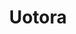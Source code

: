 ---
layout: place
title: "Uotora"
permalink: /new-york/brooklyn/uotora.html
stateAbbr: NY
stateName: New York
cityName: Brooklyn
place_id: ChIJkVcmgJxbwokRIqAid-4ZjFs
photos:
  - name: >-
      places/ChIJkVcmgJxbwokRIqAid-4ZjFs/photos/AeeoHcIxiXEPReL79fYGZ7-niRlGD6SxqNrZBw60kUDHYosblk0v1G8nWCYLc3EYEW8zgOMDSp6KpTFexEUMYQdDb13fYi3t9qmxt8aHBgc9SthGBkSZ8A1WHdGR3aEFjfZYLGFahN_ooGvjGqYhWnBUQGTidHGpVzT50SR5G4fI5GkUh-BSCiNW9VyKLae5KTo4x1yy1nHy5J85jR-VjGBBTeqQtmv_Om6Cf1AQjFQOx5zumsOvOVRZGteQV2p2j8ZZ1SjXu8CxnQYj7ERV3NSs6jVrabjeUrxmfEnRHgCLgZ_q7km3jc-l_jbChdArHqClv1zlmJOHZcEV76vgbBZbpPY3JZV7_CQTE2WfF-kFZ5iMAB7RlyxpYaOxHcCOBUfi2j9xeeryCm4rib4FAEmAqxnxUM6qVxBxIoHSiAqFaF8
    widthPx: 4080
    heightPx: 3072
    authorAttributions:
      - displayName: EAM Vibing
        uri: https://maps.google.com/maps/contrib/116229455988403294354
        photoUri: >-
          https://lh3.googleusercontent.com/a-/ALV-UjX4fG2pLeYKg5liz5pDDej_sGJp5IFloXotL4Y5JKxH20-rxmSe=s100-p-k-no-mo
    flagContentUri: >-
      https://www.google.com/local/imagery/report/?cb_client=maps_api_places.places_api&image_key=!1e10!2sCIHM0ogKEICAgIDj6aivJQ&hl=en-US
    googleMapsUri: >-
      https://www.google.com/maps/place//data=!3m4!1e2!3m2!1sCIHM0ogKEICAgIDj6aivJQ!2e10!4m2!3m1!1s0x89c25b9c80265791:0x5b8c19ee7722a022
  - name: >-
      places/ChIJkVcmgJxbwokRIqAid-4ZjFs/photos/AeeoHcKC1y5FmszNdOLJAv6PDbiWlTnRjWtOwElBCyQFAjHvNp8AbAAGZu71tPLOyIRfu1byX4AjmHptbs-v7fydgJGlWVrBT4D6bkcVtBI2qOIdIL1O73oqNf2ZHb-qy_QFHIj9nxAxjGwU6hC9xEXNHpJc74Rq0_ca1lwC6A6_YRDQbQrTco_-w1J92or-ACfADZIpXjBvau5VhEQo1EG6EXt2a2LoEHHQ6U9GCAb71uhb2giax6_11-puS3ia5kd3yxAFAyM_C1upQ3X-FacH4I6TxWRx5jotRSe8DYGNMLNsUeY7CKxXQuz3yknpZXuAmLj8QsdkDgjK3yzg1QNvDnYUTdUHjeLmyyscP27T3V8FLfox-Hnu81v3hjzZO_GvJYHgb7Zdlwzf6rmBw1tlHiRAjvstvSI3bL2RaN0nY_Q0ysCI
    widthPx: 4800
    heightPx: 3600
    authorAttributions:
      - displayName: Joshua Touriz
        uri: https://maps.google.com/maps/contrib/116311304640139927276
        photoUri: >-
          https://lh3.googleusercontent.com/a-/ALV-UjXiO71i5T8WtAzH9TSxtUnBc7MWLaPcb4fGpy2tnt5K3wsEW5E=s100-p-k-no-mo
    flagContentUri: >-
      https://www.google.com/local/imagery/report/?cb_client=maps_api_places.places_api&image_key=!1e10!2sCIHM0ogKEICAgIDOnOOAnwE&hl=en-US
    googleMapsUri: >-
      https://www.google.com/maps/place//data=!3m4!1e2!3m2!1sCIHM0ogKEICAgIDOnOOAnwE!2e10!4m2!3m1!1s0x89c25b9c80265791:0x5b8c19ee7722a022
  - name: >-
      places/ChIJkVcmgJxbwokRIqAid-4ZjFs/photos/AeeoHcJe3vJTQdda0NPlG4w_5iHo7ERYd2oWIAvWXxTaSlOZEtWXCp5GoMjxR4wgFTh2kU26b-lzTJpvU-xpR8g_gYJSI6bY6MDEuQKn_0j37pUSJhDJCSXZ6yKa8vhEG0xftt37sQlpTJhRGevQBJ2Hbthj3W4Dvzs1HPQK48EUUNSBthekfAmS2THwU_oJIjEsVaYyacVboMJJtDfMs8DzisrZPSN8_GD05yuHev2y2Kd6gS6Vjggfylytpba1I5ic_YKJehoYOPUdGzwipEX-4swbDEHg59048xH3dwh5uSMxMryljivX-hRls3gQonf0aGi-r4F7Vy8fH2fZDG0oo1m4shzubc_Oe9uFz22FlYz2W7K7_i4k-cXed581EFg96jAtW37Xk8KISqUCECFlYMVj4sAbDQJOgudKSPVupcMsZg
    widthPx: 3000
    heightPx: 4000
    authorAttributions:
      - displayName: 유진
        uri: https://maps.google.com/maps/contrib/110574039566320213856
        photoUri: >-
          https://lh3.googleusercontent.com/a/ACg8ocKJ7C6ooTVsClVbnBzdPKGKnpoggcwv_toaXBiQKLduh7-vEw=s100-p-k-no-mo
    flagContentUri: >-
      https://www.google.com/local/imagery/report/?cb_client=maps_api_places.places_api&image_key=!1e10!2sCIHM0ogKEICAgICLqs7geQ&hl=en-US
    googleMapsUri: >-
      https://www.google.com/maps/place//data=!3m4!1e2!3m2!1sCIHM0ogKEICAgICLqs7geQ!2e10!4m2!3m1!1s0x89c25b9c80265791:0x5b8c19ee7722a022
  - name: >-
      places/ChIJkVcmgJxbwokRIqAid-4ZjFs/photos/AeeoHcLwGa-Y6hseDlNug_2Stp91-e1JMeoYXE9wmwepKut81wd28dJtvC2zFLifwBgVY8Q4fEQztfF4xChMSLSgodg3pFmFV6eVVOFgEjqcHHaapwZe0DwvSpQD8YLlbAo6ANfa9PlB8Ay53dWXtNzBeGwLFni6B15dXvFTG9cm030rPlBVoHwXUBiO_1IuC8abLkpELvbEoE6RKwbZLJCcmr9WnhZbZzftowhoUPiLSQB7q_6MUa0ZX8vdrlw7W1kwi0jO9IPDXXrV693-WC5N3HiIU5dnE6uxNgT1GJ39SlWpT6FK0asK0KgQJFoikedyfCfS38JExctaRUyjomRUgG5gdz_RZgHVMmmxIq7MsUJjdKvvOxttI9OgpkXPsbe0Er82hYIG-YDmAnb-nNSbdcYDn2NMg-CqP__IG0-Qs5kh9Q
    widthPx: 4080
    heightPx: 3072
    authorAttributions:
      - displayName: AD W
        uri: https://maps.google.com/maps/contrib/115088606321397040913
        photoUri: >-
          https://lh3.googleusercontent.com/a/ACg8ocJ9LEwS06-f7KWbAHkhdxZTD55YBwumHJoavI2I7e5jID_z7mY5=s100-p-k-no-mo
    flagContentUri: >-
      https://www.google.com/local/imagery/report/?cb_client=maps_api_places.places_api&image_key=!1e10!2sCIHM0ogKEICAgIC7-P34ZQ&hl=en-US
    googleMapsUri: >-
      https://www.google.com/maps/place//data=!3m4!1e2!3m2!1sCIHM0ogKEICAgIC7-P34ZQ!2e10!4m2!3m1!1s0x89c25b9c80265791:0x5b8c19ee7722a022
  - name: >-
      places/ChIJkVcmgJxbwokRIqAid-4ZjFs/photos/AeeoHcK57AZjE9HLIQZiHJU5NfD1TBs6lDXpj0WyjS8wyNrfr6J9T-0MfWYUUAXz1qQtqlxB6vyDfignSczYQWMr0UFHXQ17_REVB2wzVS6rEuW-URE2ShHFLWUHmf-g3O_OCyREgYHP7R1--33olFCIvvYOjoZDSWT3JE7oxunX7ssWIl2nBE8g5lNfHpiYo8XYQk_Kj7ZE1cglQlwu3Y8jHbdn51TJD9ELaGIOBIUUXxZ9PRqwM93IEX8qOwapsoPVkwIbH3E7CIJ2goAdVisnfuowOkq2KmEW_ciMdqayd2PpuJxOqnfaw3q8kjXVsv508LoC1TcaofeNb7oUTs8Tuy40MA101vsme_oKSyHmAlKtmPQO04xaoNpXIfd10pQYb9ToL_eid3Au7hBnFgKyL_A8p2g-uKa8ig_CVyD1sTusOrGf
    widthPx: 4032
    heightPx: 3024
    authorAttributions:
      - displayName: Erin Hwang
        uri: https://maps.google.com/maps/contrib/105701907704493503712
        photoUri: >-
          https://lh3.googleusercontent.com/a-/ALV-UjWfgTjF05-daLexhfOjQEtRF0DwIva-NYSeMVAfZ3QJzMXA6kIM=s100-p-k-no-mo
    flagContentUri: >-
      https://www.google.com/local/imagery/report/?cb_client=maps_api_places.places_api&image_key=!1e10!2sCIHM0ogKEICAgIDOgcG9iwE&hl=en-US
    googleMapsUri: >-
      https://www.google.com/maps/place//data=!3m4!1e2!3m2!1sCIHM0ogKEICAgIDOgcG9iwE!2e10!4m2!3m1!1s0x89c25b9c80265791:0x5b8c19ee7722a022
  - name: >-
      places/ChIJkVcmgJxbwokRIqAid-4ZjFs/photos/AeeoHcJBLUYehRLPequp9BfZ6EKLtzXixVfnKeQdTX7Vd_3d5oyhT2BGsps0m3_LrYsfzX1CCJ7G68we2zybddsVCdQW4oBWGnJAPh-uTIntzPjCoASInhPolxEWi2JSLso4Ws5VJAytf0_P5FVJBO4WsW_nbt1WTRwGz9lE2FqZ7zkyJ0OACtLSB92gmDr2rDQPSugF-GSulFpCFacs-4F5NxsSTv1YL7ydvYfCUaOvIo4qCEl6L9rDovrNerc4lLRWh4kUXSDsMh38weLP5OIBHnpfRq5UyqSelGO6LVpX490r1JmND0CrMQbmxlbLS_YNd7oZq58pPqP2kfVxjCcLOXOOpozBXx6MwYMEWN_fbfD_T-hKHgzKkS3dpx3O0nRj4GVqKaKs-JBqlRlBOJk0J0UrJ1kUQVJaVSarcTqrKBH5sVnQ
    widthPx: 3000
    heightPx: 4000
    authorAttributions:
      - displayName: 유진
        uri: https://maps.google.com/maps/contrib/110574039566320213856
        photoUri: >-
          https://lh3.googleusercontent.com/a/ACg8ocKJ7C6ooTVsClVbnBzdPKGKnpoggcwv_toaXBiQKLduh7-vEw=s100-p-k-no-mo
    flagContentUri: >-
      https://www.google.com/local/imagery/report/?cb_client=maps_api_places.places_api&image_key=!1e10!2sCIHM0ogKEICAgICLqs7guQE&hl=en-US
    googleMapsUri: >-
      https://www.google.com/maps/place//data=!3m4!1e2!3m2!1sCIHM0ogKEICAgICLqs7guQE!2e10!4m2!3m1!1s0x89c25b9c80265791:0x5b8c19ee7722a022
  - name: >-
      places/ChIJkVcmgJxbwokRIqAid-4ZjFs/photos/AeeoHcIqg2rzD-AtPeC39RFy5zd3EACnt1nFWeVh13MGQvNI4ZZMFkJCE3x50RbYvi3uP2H09NVMrl2JUKjIbH-mF0mOB8D9dyTEEd3oIiGFnTbPc4EEUQFU2saQeaEcT7gYWN5jO5VwEw-wvZhwJIWCkTxelgFdcKVZpr6kyeCJAkDgyFEi5Y06IDT9vJILdq92GnyUgNgRMvg9au2k1M0XX5tS_-UIl2Wlw2XoBxnjiYtkVzME2W6EiV_V2o5HaMMUj8hxn57NiXO_4tOSngv_HS9HhFOsV1WsJMcRoMrmRjkeX4An-OyuLxcvWDxO-Ec5mSBPvocQ04NEWB47ZeSUdE64zvwhl7PZt3jhKA__zcg-GLxr2WWNI9rcCiwWW5kHkxR2J8mGDcKYEDV5gEEqYdhkwl4JWoTq3KyMlm0mpNC-0ch6
    widthPx: 4080
    heightPx: 3072
    authorAttributions:
      - displayName: AD W
        uri: https://maps.google.com/maps/contrib/115088606321397040913
        photoUri: >-
          https://lh3.googleusercontent.com/a/ACg8ocJ9LEwS06-f7KWbAHkhdxZTD55YBwumHJoavI2I7e5jID_z7mY5=s100-p-k-no-mo
    flagContentUri: >-
      https://www.google.com/local/imagery/report/?cb_client=maps_api_places.places_api&image_key=!1e10!2sCIHM0ogKEICAgIC7-P345QE&hl=en-US
    googleMapsUri: >-
      https://www.google.com/maps/place//data=!3m4!1e2!3m2!1sCIHM0ogKEICAgIC7-P345QE!2e10!4m2!3m1!1s0x89c25b9c80265791:0x5b8c19ee7722a022
  - name: >-
      places/ChIJkVcmgJxbwokRIqAid-4ZjFs/photos/AeeoHcIwfrM0VFjsD67du633pwfVnSqEkgPcZDlcYrWpyNiJ67Lr_4SP6s9HiG-oVIXHPwTbatCjihL2g1QWYlh4-rla2Ca-Kp7a3Bu40E3_D7Jcg87_e500mHr1MhJrdWAalkx7M201sLhhIqeGAvG3k94xIbsEgwVLF-w-AebzrqqONPpAId5ZtwUC4IE6ZfwQKdaCQS4_AcwP6Cn0U7f0JmSFm2rp57ABaamIDNeKnyXA21WsSl0Qfd1mhCSH9AEzIUyYqaRMoZX-PI993Xo5YpTeKmOupHHfrm6fdX1v02OUR63wnmu_UVx3ptUkSxtZ20ccJQyt7Axf3_vb5FaLv6PER8RBFDJVOi60yqZyhcyWfqkwvcogcGr_KFe52wO7fB_NNTCvB1DCQQdVJFlyEqlgC6imPbe4lAHH2DZM9Elp_VDb
    widthPx: 3024
    heightPx: 4032
    authorAttributions:
      - displayName: Erin Hwang
        uri: https://maps.google.com/maps/contrib/105701907704493503712
        photoUri: >-
          https://lh3.googleusercontent.com/a-/ALV-UjWfgTjF05-daLexhfOjQEtRF0DwIva-NYSeMVAfZ3QJzMXA6kIM=s100-p-k-no-mo
    flagContentUri: >-
      https://www.google.com/local/imagery/report/?cb_client=maps_api_places.places_api&image_key=!1e10!2sCIHM0ogKEICAgIDOgcG92wE&hl=en-US
    googleMapsUri: >-
      https://www.google.com/maps/place//data=!3m4!1e2!3m2!1sCIHM0ogKEICAgIDOgcG92wE!2e10!4m2!3m1!1s0x89c25b9c80265791:0x5b8c19ee7722a022
  - name: >-
      places/ChIJkVcmgJxbwokRIqAid-4ZjFs/photos/AeeoHcLVCKbkiiNj3cmQ5usiykK7TnpgN7F6Jae5ZTMZvqsOTH7KAxrMIIFram_Nvdqu_ft_QO6Bzs_1tKDpyeB9AqSdWAsnUucMzJn5TijydkmP66FtQIp_n791nxZLX_pfS-yCgPqWVyyjTtekuTK-boI4ixlN9RDkY1zsR2xcFVK0VbkLrDxrM1lZDI1TphglRRAj-vO7xw8tqKCG1RGs2w-dNIGfATQYtjCUo5P1V7eg0pVZGeD8wFCUgO0sy8eS7vqSNFZBOp_GBx3v0zg4IVB4pjdUs8Q0ArD5SmjVQVCSIUk0fxDnVRntRJPXH6ZriS9hMaXZ1FwnrpNL9BsSY_7CkW9ExfUEaQoMXx5rlSj3zPWVst3wFxOjfgeMXTbZFZtTOAa7kfQ28MM03pLzm4aF52WRZpcL_P6egc_2fDDLdgPA
    widthPx: 4080
    heightPx: 3072
    authorAttributions:
      - displayName: AD W
        uri: https://maps.google.com/maps/contrib/115088606321397040913
        photoUri: >-
          https://lh3.googleusercontent.com/a/ACg8ocJ9LEwS06-f7KWbAHkhdxZTD55YBwumHJoavI2I7e5jID_z7mY5=s100-p-k-no-mo
    flagContentUri: >-
      https://www.google.com/local/imagery/report/?cb_client=maps_api_places.places_api&image_key=!1e10!2sCIHM0ogKEICAgIC7-P34-QE&hl=en-US
    googleMapsUri: >-
      https://www.google.com/maps/place//data=!3m4!1e2!3m2!1sCIHM0ogKEICAgIC7-P34-QE!2e10!4m2!3m1!1s0x89c25b9c80265791:0x5b8c19ee7722a022
  - name: >-
      places/ChIJkVcmgJxbwokRIqAid-4ZjFs/photos/AeeoHcL03VZZz2Qcuy1pKxuHsjZF2_rTnBsYjf64e0wC2nc2lEDraip5f_585d6-XuhC-hWD4sr5DdCnRdeGsDTPyJIdwFWuD2-CRBHSd9CLXDmroc-03Lu0cs9Nw372CsG4Dr6TUJ0lrAzZVkoLYVpiFCh5wM4OfYl7MR1KRZw2IBtDyx3jCYtJIwOTwdopPDfxsKPtDf7IULX4fNfjSJoRSdcYJDUyF9jQNmsXmquM-ePfVrKeZvM2XOYRtSWNyc7hRcZJv_TPZowzlrLBHDjHGz8N0BkyUSUshdOOKwG6f0URjuE1i-YFGrz6PBfq7wvYsHT6hSr8koVBH2k3Di9ICYS5DDe3rHydsCE7hwjA-oKFKDs6ZQ_d5YpEWRzqsZXBHy4d4a0ZtBYd6NGEQmV1uyUDshTPZfkTmzjyHHNBZJuZmg
    widthPx: 3024
    heightPx: 4032
    authorAttributions:
      - displayName: Emily
        uri: https://maps.google.com/maps/contrib/110940831897834395163
        photoUri: >-
          https://lh3.googleusercontent.com/a-/ALV-UjUZbGj74HoNehQDrPgolM0RmXhLnqFwrifaSdYFu4uT7jUVTMmI=s100-p-k-no-mo
    flagContentUri: >-
      https://www.google.com/local/imagery/report/?cb_client=maps_api_places.places_api&image_key=!1e10!2sCIHM0ogKEICAgIDK54CYBQ&hl=en-US
    googleMapsUri: >-
      https://www.google.com/maps/place//data=!3m4!1e2!3m2!1sCIHM0ogKEICAgIDK54CYBQ!2e10!4m2!3m1!1s0x89c25b9c80265791:0x5b8c19ee7722a022
address: 1075 Bergen St, Brooklyn, NY 11216, USA
street: 1075 Bergen St
city: Brooklyn
state: NY
zip: '11216'
country: USA
neighborhood: Crown Heights
latitude: '40.676331'
longitude: '-73.950512'
accessibility_options:
  wheelchairAccessibleParking: false
  wheelchairAccessibleEntrance: true
business_status: OPERATIONAL
name: Uotora
google_maps_links:
  directionsUri: >-
    https://www.google.com/maps/dir//''/data=!4m7!4m6!1m1!4e2!1m2!1m1!1s0x89c25b9c80265791:0x5b8c19ee7722a022!3e0
  placeUri: https://maps.google.com/?cid=6596676066182602786
  writeAReviewUri: >-
    https://www.google.com/maps/place//data=!4m3!3m2!1s0x89c25b9c80265791:0x5b8c19ee7722a022!12e1
  reviewsUri: >-
    https://www.google.com/maps/place//data=!4m4!3m3!1s0x89c25b9c80265791:0x5b8c19ee7722a022!9m1!1b1
  photosUri: >-
    https://www.google.com/maps/place//data=!4m3!3m2!1s0x89c25b9c80265791:0x5b8c19ee7722a022!10e5
primary_type: Sushi Restaurant
opening_hours:
  regular: null
  current: null
secondary_opening_hours:
  regular:
    weekdayDescriptions: null
    type: null
  current:
    weekdayDescriptions: null
    type: null
phone: (718) 513-0724
price_level: null
price_range: $100 &ndash; & up
rating: '4.6'
rating_count: 273
website: http://uotorabk.com/
description: null
reviews:
  - name: >-
      places/ChIJkVcmgJxbwokRIqAid-4ZjFs/reviews/ChZDSUhNMG9nS0VJQ0FnSUQ3bWN5alJnEAE
    relativePublishTimeDescription: 7 months ago
    rating: 5
    text:
      text: >-
        One of the best omakase experiences I’ve ever had. The restaurant had a
        quiet but authentic feeling atmosphere. Highly recommend and will
        definitely be coming back again
      languageCode: en
    originalText:
      text: >-
        One of the best omakase experiences I’ve ever had. The restaurant had a
        quiet but authentic feeling atmosphere. Highly recommend and will
        definitely be coming back again
      languageCode: en
    authorAttribution:
      displayName: Anthony Chang
      uri: https://www.google.com/maps/contrib/108605023972810415510/reviews
      photoUri: >-
        https://lh3.googleusercontent.com/a-/ALV-UjU-X6KSDmtdFtCUg47V9oDwiuTFXMH0feUpCZ3OB3mLJoVCN76D=s128-c0x00000000-cc-rp-mo-ba3
    publishTime: '2024-08-25T21:59:06.277574Z'
    flagContentUri: >-
      https://www.google.com/local/review/rap/report?postId=ChZDSUhNMG9nS0VJQ0FnSUQ3bWN5alJnEAE&d=17924085&t=1
    googleMapsUri: >-
      https://www.google.com/maps/reviews/data=!4m6!14m5!1m4!2m3!1sChZDSUhNMG9nS0VJQ0FnSUQ3bWN5alJnEAE!2m1!1s0x89c25b9c80265791:0x5b8c19ee7722a022
  - name: >-
      places/ChIJkVcmgJxbwokRIqAid-4ZjFs/reviews/ChZDSUhNMG9nS0VJQ0FnSUM3LUwzc1BBEAE
    relativePublishTimeDescription: 8 months ago
    rating: 5
    text:
      text: >-
        Great casual omakase experience


        Bae surprised me with dinner- I thought we were just gonna pop into a
        place that had oysters bc I was craving them.


        Got the sushi omakase, 2 different sake carafes, and an extra oyster


        The oysters were 15/10. So creamy and flavorful. Not super cold as most
        Western style oysters, which allowed the flavor really shine. The soft
        shell crab was also perfect.


        As others have shared, the omakase arrives in flights, which isn't
        horrible but I see what people mean about not getting the freshest piece
        of each round. I think a bit of wasabi was added between the fish and
        rice of some pieces, which took away from the experience of the fish in
        my opinion. Still, it was very delicious.


        The miso soup service at the end of the meal arrived in a perfect cup
        for sipping. The tiny clams were a pleasant surprise that elevated the
        mild soup. Now I want all my miso soup with clams!


        The staff was all very friendly, professional, and knowledgeable about
        the menu.


        Would return to try their other non-omakase menu items.
      languageCode: en
    originalText:
      text: >-
        Great casual omakase experience


        Bae surprised me with dinner- I thought we were just gonna pop into a
        place that had oysters bc I was craving them.


        Got the sushi omakase, 2 different sake carafes, and an extra oyster


        The oysters were 15/10. So creamy and flavorful. Not super cold as most
        Western style oysters, which allowed the flavor really shine. The soft
        shell crab was also perfect.


        As others have shared, the omakase arrives in flights, which isn't
        horrible but I see what people mean about not getting the freshest piece
        of each round. I think a bit of wasabi was added between the fish and
        rice of some pieces, which took away from the experience of the fish in
        my opinion. Still, it was very delicious.


        The miso soup service at the end of the meal arrived in a perfect cup
        for sipping. The tiny clams were a pleasant surprise that elevated the
        mild soup. Now I want all my miso soup with clams!


        The staff was all very friendly, professional, and knowledgeable about
        the menu.


        Would return to try their other non-omakase menu items.
      languageCode: en
    authorAttribution:
      displayName: AD W
      uri: https://www.google.com/maps/contrib/115088606321397040913/reviews
      photoUri: >-
        https://lh3.googleusercontent.com/a/ACg8ocJ9LEwS06-f7KWbAHkhdxZTD55YBwumHJoavI2I7e5jID_z7mY5=s128-c0x00000000-cc-rp-mo-ba4
    publishTime: '2024-08-12T12:25:52.986570Z'
    flagContentUri: >-
      https://www.google.com/local/review/rap/report?postId=ChZDSUhNMG9nS0VJQ0FnSUM3LUwzc1BBEAE&d=17924085&t=1
    googleMapsUri: >-
      https://www.google.com/maps/reviews/data=!4m6!14m5!1m4!2m3!1sChZDSUhNMG9nS0VJQ0FnSUM3LUwzc1BBEAE!2m1!1s0x89c25b9c80265791:0x5b8c19ee7722a022
  - name: >-
      places/ChIJkVcmgJxbwokRIqAid-4ZjFs/reviews/ChdDSUhNMG9nS0VJQ0FnSUNMcXM3ZzZRRRAB
    relativePublishTimeDescription: 9 months ago
    rating: 5
    text:
      text: >-
        Very nice omakase experience. The place is compact but neat. Sushi was
        delicious. I recommend adding ootoro for an additional piece.
      languageCode: en
    originalText:
      text: >-
        Very nice omakase experience. The place is compact but neat. Sushi was
        delicious. I recommend adding ootoro for an additional piece.
      languageCode: en
    authorAttribution:
      displayName: 유진
      uri: https://www.google.com/maps/contrib/110574039566320213856/reviews
      photoUri: >-
        https://lh3.googleusercontent.com/a/ACg8ocKJ7C6ooTVsClVbnBzdPKGKnpoggcwv_toaXBiQKLduh7-vEw=s128-c0x00000000-cc-rp-mo
    publishTime: '2024-06-18T00:32:27.090153Z'
    flagContentUri: >-
      https://www.google.com/local/review/rap/report?postId=ChdDSUhNMG9nS0VJQ0FnSUNMcXM3ZzZRRRAB&d=17924085&t=1
    googleMapsUri: >-
      https://www.google.com/maps/reviews/data=!4m6!14m5!1m4!2m3!1sChdDSUhNMG9nS0VJQ0FnSUNMcXM3ZzZRRRAB!2m1!1s0x89c25b9c80265791:0x5b8c19ee7722a022
  - name: >-
      places/ChIJkVcmgJxbwokRIqAid-4ZjFs/reviews/ChdDSUhNMG9nS0VJQ0FnTURBaE9ISjNnRRAB
    relativePublishTimeDescription: 2 months ago
    rating: 4
    text:
      text: >-
        I lived right next door to Uotora for three years and finally decided to
        try it. This was my first omakase and they were super accommodating to
        my many allergies (shellfish and carrots), which made me feel completely
        at ease and able to fully enjoy the meal.


        Beyond the amazing food, I loved the atmosphere of the space—intimate
        and welcoming. Each time the chef presented a new piece, they shared
        where the fish was from, which added such a special touch to the
        experience.


        If you’re looking for a top-tier omakase with warm hospitality and
        incredible food, Uotora is a must.
      languageCode: en
    originalText:
      text: >-
        I lived right next door to Uotora for three years and finally decided to
        try it. This was my first omakase and they were super accommodating to
        my many allergies (shellfish and carrots), which made me feel completely
        at ease and able to fully enjoy the meal.


        Beyond the amazing food, I loved the atmosphere of the space—intimate
        and welcoming. Each time the chef presented a new piece, they shared
        where the fish was from, which added such a special touch to the
        experience.


        If you’re looking for a top-tier omakase with warm hospitality and
        incredible food, Uotora is a must.
      languageCode: en
    authorAttribution:
      displayName: Estee Daveed
      uri: https://www.google.com/maps/contrib/109353871033883685379/reviews
      photoUri: >-
        https://lh3.googleusercontent.com/a-/ALV-UjXmX4crN0thHqjZQiIPSpboVoPIx9IkGsWITrok0PsOBtJm4GRg=s128-c0x00000000-cc-rp-mo-ba2
    publishTime: '2025-02-07T00:29:16.228108Z'
    flagContentUri: >-
      https://www.google.com/local/review/rap/report?postId=ChdDSUhNMG9nS0VJQ0FnTURBaE9ISjNnRRAB&d=17924085&t=1
    googleMapsUri: >-
      https://www.google.com/maps/reviews/data=!4m6!14m5!1m4!2m3!1sChdDSUhNMG9nS0VJQ0FnTURBaE9ISjNnRRAB!2m1!1s0x89c25b9c80265791:0x5b8c19ee7722a022
  - name: >-
      places/ChIJkVcmgJxbwokRIqAid-4ZjFs/reviews/ChZDSUhNMG9nS0VJQ0FnTUN3OGNxS1V3EAE
    relativePublishTimeDescription: 3 weeks ago
    rating: 1
    text:
      text: >-
        Walked in for our omakase reservation and it smelled like a sorority
        house with the AC out for 3 days in the summer. Straight up fish market.
        very off putting and big red flag for the freshness of the fish. Astoria
        Seafood has all of their fish on ice right by where everyone eats and
        there is no smell at all. Never been to an omakase restaurant that
        reeked like a lake with hypoxia
      languageCode: en
    originalText:
      text: >-
        Walked in for our omakase reservation and it smelled like a sorority
        house with the AC out for 3 days in the summer. Straight up fish market.
        very off putting and big red flag for the freshness of the fish. Astoria
        Seafood has all of their fish on ice right by where everyone eats and
        there is no smell at all. Never been to an omakase restaurant that
        reeked like a lake with hypoxia
      languageCode: en
    authorAttribution:
      displayName: Trey Swan
      uri: https://www.google.com/maps/contrib/102483885333171156097/reviews
      photoUri: >-
        https://lh3.googleusercontent.com/a/ACg8ocJMeLXQ4iGyznYYydpl6_wPXSZCmf9_YMFLg431968NcCPjEw=s128-c0x00000000-cc-rp-mo
    publishTime: '2025-03-19T15:18:00.290285Z'
    flagContentUri: >-
      https://www.google.com/local/review/rap/report?postId=ChZDSUhNMG9nS0VJQ0FnTUN3OGNxS1V3EAE&d=17924085&t=1
    googleMapsUri: >-
      https://www.google.com/maps/reviews/data=!4m6!14m5!1m4!2m3!1sChZDSUhNMG9nS0VJQ0FnTUN3OGNxS1V3EAE!2m1!1s0x89c25b9c80265791:0x5b8c19ee7722a022
parking_options:
  valetParking: false
payment_options:
  acceptsCreditCards: true
  acceptsDebitCards: true
  acceptsCashOnly: false
  acceptsNfc: true
allow_dogs: null
curbside_pickup: null
delivery: true
dine_in: true
good_for_children: false
good_for_groups: true
good_for_sports: false
live_music: false
menu_for_children: false
outdoor_seating: false
reservable: true
restroom: true
serves_beer: true
serves_breakfast: false
serves_brunch: null
serves_cocktails: null
serves_coffee: false
serves_dinner: true
serves_dessert: true
serves_lunch: null
serves_vegetarian_food: true
serves_wine: true
takeout: true

---